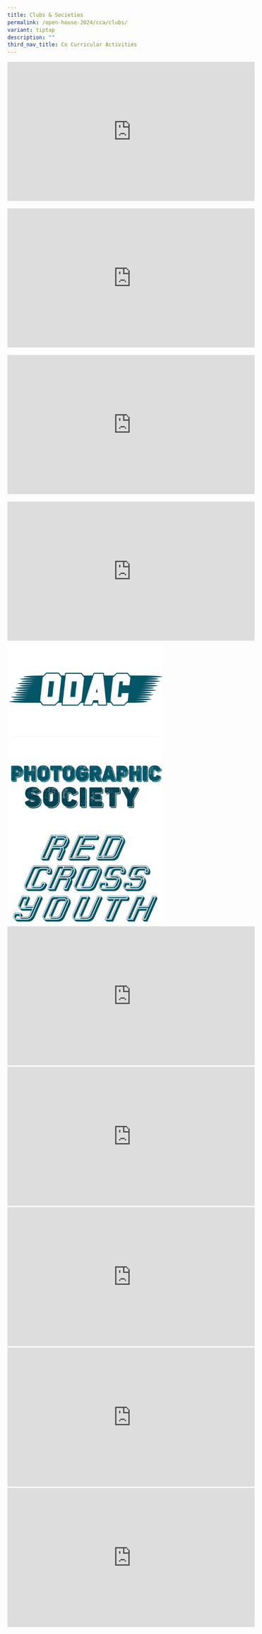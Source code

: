 ```yaml
---
title: Clubs & Societies
permalink: /open-house-2024/cca/clubs/
variant: tiptap
description: ""
third_nav_title: Co Curricular Activities
---
```

<p></p><div class="iframe-wrapper"><iframe height="315" width="560" allowfullscreen="true" frameborder="0" src="https://www.youtube.com/embed/g8A2GSU27Oc?si=FHPG44drlNimdWRg"></iframe></div><p></p><div class="iframe-wrapper"><iframe height="315" width="560" allowfullscreen="true" frameborder="0" src="https://www.youtube.com/embed/nb8-W329h3E?si=9HGl2fYhqSRTpI_h"></iframe></div><p></p><div class="iframe-wrapper"><iframe height="315" width="560" allowfullscreen="true" frameborder="0" src="https://www.youtube.com/embed/10z2dV82aWw?si=Qq8TsHGXzcKxfjqD"></iframe></div><p></p><div class="iframe-wrapper"><iframe height="315" width="560" allowfullscreen="true" frameborder="0" src="https://www.youtube.com/embed/u-bczRXg1Rc?si=fN6bcFFszBm_YaAf"></iframe></div><a class="isomer-image-wrapper" href="https://www.youtube.com/watch?v=eAJvuxrWwtg"><img style="width: 70%;" height="auto" width="100%" alt="" src="/images/Club_ODAC.png"></a><a class="isomer-image-wrapper" href="https://www.youtube.com/watch?v=-D7YgusPe5o"><img style="width: 70%;" height="auto" width="100%" alt="" src="/images/Club_Photographic.png"></a><a class="isomer-image-wrapper" href="https://www.youtube.com/watch?v=JowjZaglMZs"><img style="width: 70%;" height="auto" width="100%" alt="" src="/images/Club_RedCrossYouth.png"></a><div class="iframe-wrapper"><iframe height="315" width="560" allowfullscreen="true" frameborder="0" src="https://www.youtube.com/embed/aPchn9E16l8?si=xdr3AC9svUOgqBxK"></iframe></div><div class="iframe-wrapper"><iframe height="315" width="560" allowfullscreen="true" frameborder="0" src="https://www.youtube.com/embed/e7XA9nq_TDQ?si=3QfBNFPOHT8-bBWk"></iframe></div><div class="iframe-wrapper"><iframe height="315" width="560" allowfullscreen="true" frameborder="0" src="https://www.youtube.com/embed/QqddJpjLqlk?si=0TCwKQpgfertjshs"></iframe></div><div class="iframe-wrapper"><iframe height="315" width="560" allowfullscreen="true" frameborder="0" src="https://www.youtube.com/embed/x-tcceMC6s4?si=SrOfm8akpRIhYQLE"></iframe></div><div class="iframe-wrapper"><iframe height="315" width="560" allowfullscreen="true" frameborder="0" src="https://www.youtube.com/embed/hSpVcllVtWo?si=tJnvZr7wUWGXvqxF"></iframe></div><p></p>